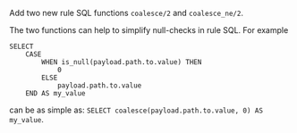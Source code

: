 Add two new rule SQL functions `coalesce/2` and `coalesce_ne/2`.

The two functions can help to simplify null-checks in rule SQL.
For example

```
SELECT
    CASE
        WHEN is_null(payload.path.to.value) THEN
            0
        ELSE
            payload.path.to.value
    END AS my_value
```

can be as simple as: `SELECT coalesce(payload.path.to.value, 0) AS my_value`.

